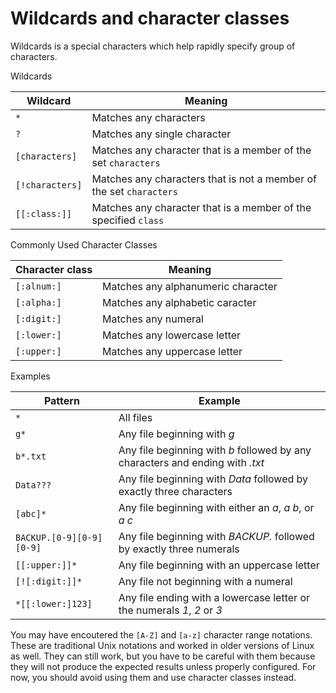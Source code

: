 # Wildcards and character classes

Wildcards is a special characters which help rapidly specify group of characters.

Wildcards

| Wildcard        | Meaning                       |
|-----------------|-------------------------------|
| `*`             | Matches any characters        |
| `?`             | Matches any single character  |
| `[characters]`  | Matches any character that is a member of the set `characters` |
| `[!characters]` | Matches any characters that is not a member of the set `characters` |
| `[[:class:]]`   | Matches any character that is a member of the specified `class` |

Commonly Used Character Classes

| Character class | Meaning |
|-----------------|---------|
| `[:alnum:]`     | Matches any alphanumeric character |
| `[:alpha:]`     | Matches any alphabetic caracter |
| `[:digit:]`     | Matches any numeral |
| `[:lower:]`     | Matches any lowercase letter |
| `[:upper:]`     | Matches any uppercase letter |

Examples

| Pattern                  | Example                     |
|--------------------------|-----------------------------|
| `*`                      | All files                   |
| `g*`                     | Any file beginning with *g* |
| `b*.txt`                 | Any file beginning with *b* followed by any characters and ending with *.txt* |
| `Data???`                | Any file beginning with *Data* followed by exactly three characters |
| `[abc]*`                 | Any file beginning with either an *a*, *a b*, or *a c* |
| `BACKUP.[0-9][0-9][0-9]` | Any file beginning with *BACKUP.* followed by exactly three numerals |
| `[[:upper:]]*`           | Any file beginning with an uppercase letter |
| `[![:digit:]]*`          | Any file not beginning with a numeral |
| `*[[:lower:]123]`        | Any file ending with a lowercase letter or the numerals *1*, *2* or *3* |

You may have encoutered the `[A-Z]` and `[a-z]` character range notations. These are
traditional Unix notations and worked in older versions of Linux as well. They can still
work, but you have to be careful with them because they will not produce the expected
results unless properly configured. For now, you should avoid using them and use
character classes instead.


